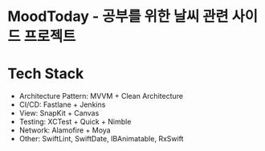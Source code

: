 # MoodToday - 공부를 위한 날씨 관련 사이드 프로젝트

# Tech Stack

- Architecture Pattern: MVVM + Clean Architecture
- CI/CD: Fastlane + Jenkins
- View: SnapKit + Canvas
- Testing: XCTest + Quick + Nimble
- Network: Alamofire + Moya
- Other: SwiftLint, SwiftDate, IBAnimatable, RxSwift
